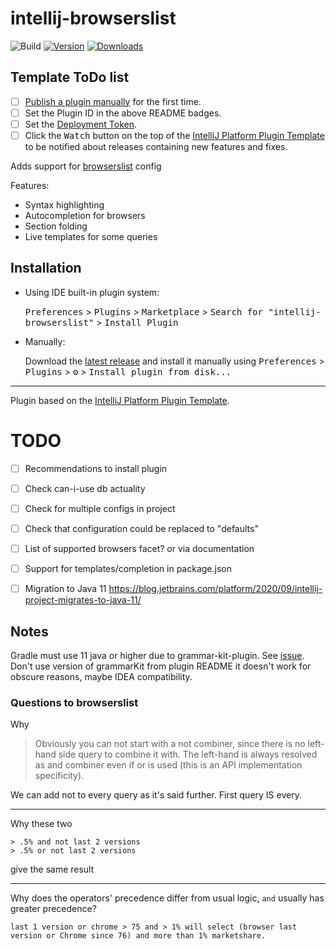 # intellij-browserslist

![Build](https://github.com/AleksandrSl/intellij-browserslist/workflows/Build/badge.svg)
[![Version](https://img.shields.io/jetbrains/plugin/v/PLUGIN_ID.svg)](https://plugins.jetbrains.com/plugin/PLUGIN_ID)
[![Downloads](https://img.shields.io/jetbrains/plugin/d/PLUGIN_ID.svg)](https://plugins.jetbrains.com/plugin/PLUGIN_ID)

## Template ToDo list
- [ ] [Publish a plugin manually](https://www.jetbrains.org/intellij/sdk/docs/basics/getting_started/publishing_plugin.html) for the first time.
- [ ] Set the Plugin ID in the above README badges.
- [ ] Set the [Deployment Token](https://plugins.jetbrains.com/docs/marketplace/plugin-upload.html).
- [ ] Click the <kbd>Watch</kbd> button on the top of the [IntelliJ Platform Plugin Template][template] to be notified about releases containing new features and fixes.

<!-- Plugin description -->
Adds support for [browserslist](https://github.com/browserslist/browserslist) config

Features:
- Syntax highlighting
- Autocompletion for browsers
- Section folding
- Live templates for some queries
 
<!-- Plugin description end -->

## Installation

- Using IDE built-in plugin system:
  
  <kbd>Preferences</kbd> > <kbd>Plugins</kbd> > <kbd>Marketplace</kbd> > <kbd>Search for "intellij-browserslist"</kbd> >
  <kbd>Install Plugin</kbd>
  
- Manually:

  Download the [latest release](https://github.com/AleksandrSl/intellij-browserslist/releases/latest) and install it manually using
  <kbd>Preferences</kbd> > <kbd>Plugins</kbd> > <kbd>⚙️</kbd> > <kbd>Install plugin from disk...</kbd>


---
Plugin based on the [IntelliJ Platform Plugin Template][template].

[template]: https://github.com/JetBrains/intellij-platform-plugin-template

# TODO
- [ ] Recommendations to install plugin
- [ ] Check can-i-use db actuality
- [ ] Check for multiple configs in project
- [ ] Check that configuration could be replaced to "defaults"
- [ ] List of supported browsers facet? or via documentation
- [ ] Support for templates/completion in package.json
- [ ] Migration to Java 11 https://blog.jetbrains.com/platform/2020/09/intellij-project-migrates-to-java-11/


## Notes

Gradle must use 11 java or higher due to grammar-kit-plugin. See [issue](https://github.com/JetBrains/gradle-grammar-kit-plugin/issues/32).
Don't use version of grammarKit from plugin README it doesn't work for obscure reasons, maybe IDEA compatibility.

### Questions to browserslist

Why 
> Obviously you can not start with a not combiner, since there is no left-hand side query to combine it with. The left-hand is always resolved as and combiner even if or is used (this is an API implementation specificity).

We can add not to every query as it's said further. First query IS every.

----

Why these two
```
> .5% and not last 2 versions
> .5% or not last 2 versions
```
give the same result

---

Why does the operators' precedence differ from usual logic, `and` usually has greater precedence?
```
last 1 version or chrome > 75 and > 1% will select (browser last version or Chrome since 76) and more than 1% marketshare.
```